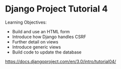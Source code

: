 
Django Project Tutorial 4
=========================

Learning Objectives:

* Build and use an HTML form
* Introduce how Django handles CSRF
* Further detail on views
* Introduce generic views
* Build code to update the database

https://docs.djangoproject.com/en/3.0/intro/tutorial04/

